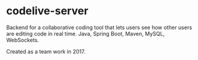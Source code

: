 # codelive-server

Backend for a collaborative coding tool that lets users see how other users are editing code in real time. Java, Spring Boot, Maven, MySQL, WebSockets.  

Created as a team work in 2017. 
